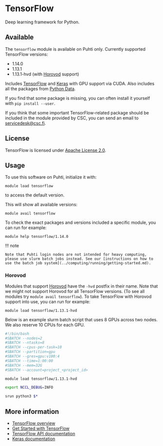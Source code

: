 # TensorFlow

Deep learning framework for Python.

## Available

The `tensorflow` module is available on Puhti only.  Currently supported TensorFlow versions:

- 1.14.0
- 1.13.1
- 1.13.1-hvd (with [Horovod](https://github.com/horovod/horovod) support)

Includes [TensorFlow](https://www.tensorflow.org/) and [Keras](https://keras.io/) with GPU support via CUDA.  Also includes all the packages from [Python Data](python-data.md).

If you find that some package is missing, you can often install it yourself with `pip install --user`.

If you think that some important TensorFlow-related package should be included in the module provided by CSC, you can send an email to <servicedesk@csc.fi>.

## License

TensorFlow is licensed under [Apache License 2.0](https://github.com/tensorflow/tensorflow/blob/master/LICENSE).

## Usage

To use this software on Puhti, initialize it with:

```text
module load tensorflow
```

to access the default version.

This will show all available versions:

```text
module avail tensorflow
```

To check the exact packages and versions included a specific module, you can run for example:

```text
module help tensorflow/1.14.0
```

!!! note 

    Note that Puhti login nodes are not intended for heavy computing, please use slurm batch jobs instead. See our [instructions on how to use the batch job system](../computing/running/getting-started.md).

### Horovod

Modules that support [Horovod](https://github.com/horovod/horovod) have the `-hvd` postfix in their name.  Note that we might not support Horovod for all TensorFlow versions. (To see all modules try `module avail tensorflow`).  To take TensorFlow with Horovod support into use, you can run for example:

```text
module load tensorflow/1.13.1-hvd
```

Below is an example slurm batch script that uses 8 GPUs across two nodes.  We also reserve 10 CPUs for each GPU.

```bash
#!/bin/bash
#SBATCH --nodes=2
#SBATCH --ntasks=8
#SBATCH --cpus-per-task=10
#SBATCH --partition=gpu
#SBATCH --gres=gpu:v100:4
#SBATCH --time=1:00:00
#SBATCH --mem=32G
#SBATCH --account=project_<project_id>

module load tensorflow/1.13.1-hvd

export NCCL_DEBUG=INFO

srun python3 $*
```


## More information

- [TensorFlow overview](https://www.tensorflow.org/overview/)
- [Get Started with TensorFlow](https://www.tensorflow.org/tutorials)
- [TensorFlow API documentation](https://www.tensorflow.org/api_docs/python/tf)
- [Keras documentation](https://keras.io/)
